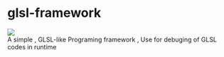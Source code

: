 # glsl-framework
![](http://www.tok.cc/postpics/scar.jpg)  
A simple , GLSL-like Programing framework , Use for debuging of GLSL codes in runtime
